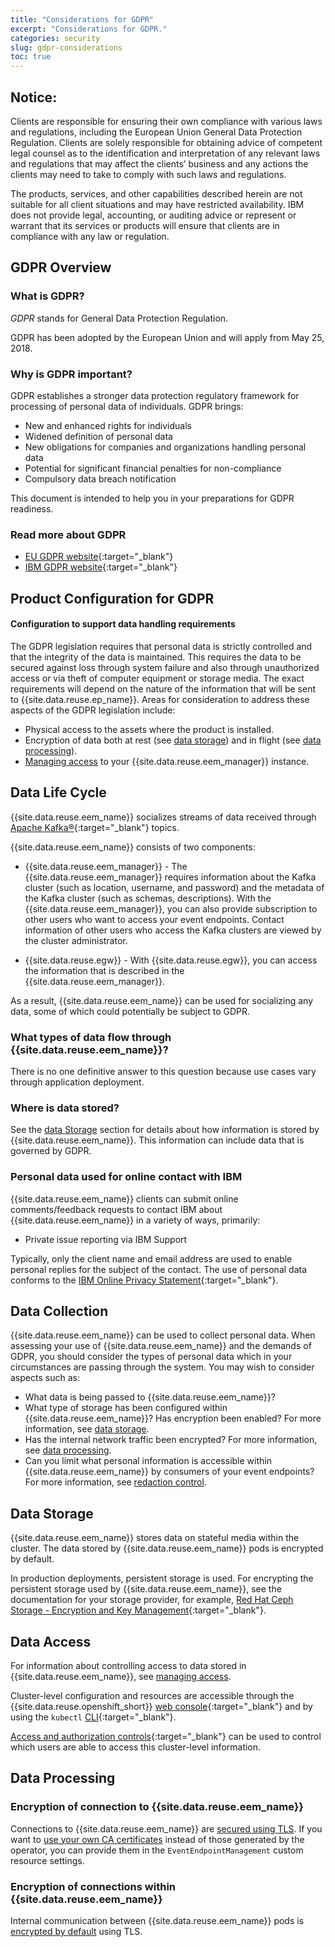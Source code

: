 ```yaml
---
title: "Considerations for GDPR"
excerpt: "Considerations for GDPR."
categories: security
slug: gdpr-considerations
toc: true
---
```


## Notice:

Clients are responsible for ensuring their own compliance with various laws
and regulations, including the European Union General Data Protection Regulation.
Clients are solely responsible for obtaining advice of competent legal counsel as to
the identification and interpretation of any relevant laws and regulations that may
affect the clients’ business and any actions the clients may need to take to comply
with such laws and regulations.

The products, services, and other capabilities
described herein are not suitable for all client situations and may have restricted
availability. IBM does not provide legal, accounting, or auditing advice or represent or
warrant that its services or products will ensure that clients are in compliance with
any law or regulation.

## GDPR Overview

### What is GDPR?

_GDPR_ stands for General Data Protection Regulation.

GDPR has been adopted by the European Union and will apply from May 25, 2018.

### Why is GDPR important?

GDPR establishes a stronger data protection regulatory framework for processing of personal data of individuals. GDPR brings:

- New and enhanced rights for individuals
- Widened definition of personal data
- New obligations for companies and organizations handling personal data
- Potential for significant financial penalties for non-compliance
- Compulsory data breach notification

This document is intended to help you in your preparations for GDPR readiness.

### Read more about GDPR

- [EU GDPR website](https://gdpr.eu/){:target="_blank"}
- [IBM GDPR website](https://www.ibm.com/data-responsibility/gdpr/){:target="_blank"}

## Product Configuration for GDPR

#### Configuration to support data handling requirements

The GDPR legislation requires that personal data is strictly controlled and that the
integrity of the data is maintained. This requires the data to be secured against loss
through system failure and also through unauthorized access or via theft of computer equipment or storage media.
The exact requirements will depend on the nature of the information that will be sent to {{site.data.reuse.ep_name}}.
Areas for consideration to address these aspects of the GDPR legislation include:

- Physical access to the assets where the product is installed.
- Encryption of data both at rest (see [data storage](#data-storage)) and in flight (see [data processing](#data-processing)).
- [Managing access](../managing-access) to your {{site.data.reuse.eem_manager}} instance.

## Data Life Cycle

{{site.data.reuse.eem_name}} socializes streams of data received through [Apache Kafka®](https://kafka.apache.org/){:target="_blank"}
topics.

{{site.data.reuse.eem_name}} consists of two components:

- {{site.data.reuse.eem_manager}} - The {{site.data.reuse.eem_manager}} requires information about the Kafka cluster (such as location, username, and password) and the metadata of the Kafka cluster (such as schemas, descriptions). With the {{site.data.reuse.eem_manager}}, you can also provide subscription to other users who want to access your event endpoints. Contact information of other users who access the Kafka clusters are viewed by the cluster administrator.

- {{site.data.reuse.egw}} - With {{site.data.reuse.egw}}, you can access the information that is described in the {{site.data.reuse.eem_manager}}.

As a result, {{site.data.reuse.eem_name}} can be used for socializing any data, some of which could potentially be subject to GDPR.

### What types of data flow through {{site.data.reuse.eem_name}}?

There is no one definitive answer to this question because use cases vary through application deployment.

### Where is data stored?

See the [data Storage](#data-storage) section for details about how information is stored by {{site.data.reuse.eem_name}}. This information can include data that is governed by GDPR.

### Personal data used for online contact with IBM

{{site.data.reuse.eem_name}} clients can submit online comments/feedback requests to contact IBM about {{site.data.reuse.eem_name}} in a variety of
ways, primarily:

- Private issue reporting via IBM Support

Typically, only the client name and email address are used to enable personal replies for the subject of the contact. The use of personal data conforms to the [IBM Online Privacy Statement](https://www.ibm.com/privacy/us/en/){:target="_blank"}.

## Data Collection

{{site.data.reuse.eem_name}} can be used to collect personal data. When assessing your use of {{site.data.reuse.eem_name}} and the demands of GDPR, you should consider the types of personal data which in your circumstances are passing through the system. You may wish to consider aspects such as:

- What data is being passed to {{site.data.reuse.eem_name}}?
- What type of storage has been configured within {{site.data.reuse.eem_name}}? Has encryption been enabled? For more information, see [data storage](#data-storage).
- Has the internal network traffic been encrypted? For more information, see [data processing](#data-processing).
- Can you limit what personal information is accessible within {{site.data.reuse.eem_name}} by consumers of your event endpoints? For more information, see [redaction control](../../describe/option-controls#redaction).

## Data Storage

{{site.data.reuse.eem_name}} stores data on stateful media within the cluster. The data stored by {{site.data.reuse.eem_name}} pods is encrypted by default.

In production deployments, persistent storage is used. For encrypting the persistent storage used by {{site.data.reuse.eem_name}}, see the documentation for your storage provider, for example, [Red Hat Ceph Storage - Encryption and Key Management](https://access.redhat.com/documentation/en-us/red_hat_ceph_storage/6/html/data_security_and_hardening_guide/assembly-encryption-and-key-management){:target="_blank"}.

## Data Access

For information about controlling access to data stored in {{site.data.reuse.eem_name}}, see [managing access](../managing-access).

Cluster-level configuration and resources are accessible through the {{site.data.reuse.openshift_short}} [web console](https://docs.redhat.com/en/documentation/openshift_container_platform/4.18/html/web_console/web-console){:target="_blank"} and by using the `kubectl` [CLI](https://kubernetes.io/docs/tasks/tools/){:target="_blank"}.

[Access and authorization controls](https://kubernetes.io/docs/reference/access-authn-authz/controlling-access/){:target="_blank"} can be used to control which users are able to access this cluster-level information.

## Data Processing

### Encryption of connection to {{site.data.reuse.eem_name}}

Connections to {{site.data.reuse.eem_name}} are [secured using TLS](../config-tls). If you want to [use your own CA certificates](../config-tls#custom-ca-certificate) instead of those generated by the operator, you can provide them in the `EventEndpointManagement` custom resource settings.

### Encryption of connections within {{site.data.reuse.eem_name}}

Internal communication between {{site.data.reuse.eem_name}} pods is [encrypted by default](../config-tls) using TLS.
